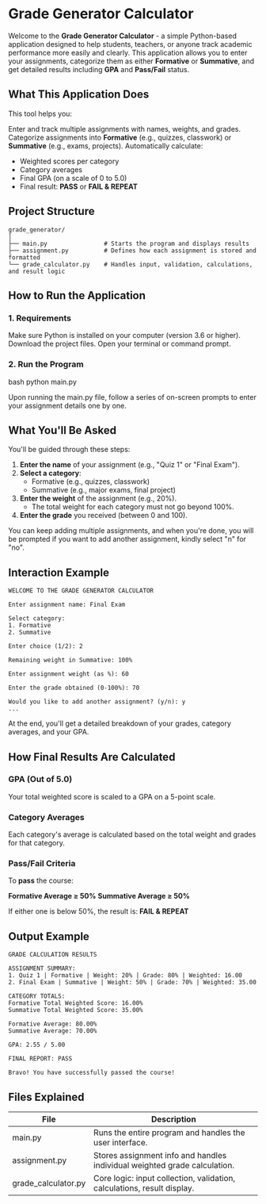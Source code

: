# Grade Generator Calculator

Welcome to the **Grade Generator Calculator** - a simple Python-based application designed to help students, teachers, or anyone track academic performance more easily and clearly. This application allows you to enter your assignments, categorize them as either **Formative** or **Summative**, and get detailed results including **GPA** and **Pass/Fail** status.

## What This Application Does

This tool helps you:

Enter and track multiple assignments with names, weights, and grades.
Categorize assignments into **Formative** (e.g., quizzes, classwork) or **Summative** (e.g., exams, projects).
Automatically calculate:
  - Weighted scores per category
  - Category averages
  - Final GPA (on a scale of 0 to 5.0)
  - Final result: **PASS** or **FAIL & REPEAT**

## Project Structure

```
grade_generator/
│
├── main.py                # Starts the program and displays results
├── assignment.py          # Defines how each assignment is stored and formatted
└── grade_calculator.py    # Handles input, validation, calculations, and result logic
```

## How to Run the Application

### 1. Requirements

Make sure Python is installed on your computer (version 3.6 or higher).
Download the project files.
Open your terminal or command prompt.

### 2. Run the Program

bash
python main.py

Upon running the main.py file, follow a series of on-screen prompts to enter your assignment details one by one.

## What You'll Be Asked

You'll be guided through these steps:

1. **Enter the name** of your assignment (e.g., "Quiz 1" or "Final Exam").
2. **Select a category**:
   - Formative (e.g., quizzes, classwork)
   - Summative (e.g., major exams, final project)
3. **Enter the weight** of the assignment (e.g., 20%).
   - The total weight for each category must not go beyond 100%.
4. **Enter the grade** you received (between 0 and 100).

You can keep adding multiple assignments, and when you're done, you will be prompted if you want to add another assignment, kindly select "n" for "no".

## Interaction Example
```
WELCOME TO THE GRADE GENERATOR CALCULATOR

Enter assignment name: Final Exam

Select category:
1. Formative
2. Summative

Enter choice (1/2): 2

Remaining weight in Summative: 100%

Enter assignment weight (as %): 60

Enter the grade obtained (0-100%): 70

Would you like to add another assignment? (y/n): y
...
```

At the end, you'll get a detailed breakdown of your grades, category averages, and your GPA.

## How Final Results Are Calculated

### GPA (Out of 5.0)

Your total weighted score is scaled to a GPA on a 5-point scale.

### Category Averages

Each category's average is calculated based on the total weight and grades for that category.

### Pass/Fail Criteria

To **pass** the course:

**Formative Average ≥ 50%**
**Summative Average ≥ 50%**

If either one is below 50%, the result is: **FAIL & REPEAT**

## Output Example

```
GRADE CALCULATION RESULTS

ASSIGNMENT SUMMARY:
1. Quiz 1 | Formative | Weight: 20% | Grade: 80% | Weighted: 16.00
2. Final Exam | Summative | Weight: 50% | Grade: 70% | Weighted: 35.00

CATEGORY TOTALS:
Formative Total Weighted Score: 16.00%
Summative Total Weighted Score: 35.00%

Formative Average: 80.00%
Summative Average: 70.00%

GPA: 2.55 / 5.00

FINAL REPORT: PASS

Bravo! You have successfully passed the course!
```

## Files Explained

| File | Description |
|------|-------------|
| main.py | Runs the entire program and handles the user interface. |
| assignment.py | Stores assignment info and handles individual weighted grade calculation. |
| grade_calculator.py | Core logic: input collection, validation, calculations, result display. |